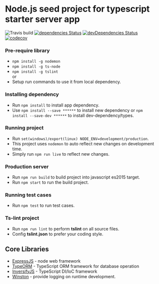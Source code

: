 # Node.js seed project for typescript starter server app


![Travis build](https://travis-ci.org/kunjan343/TypeNode.svg?branch=master)
[![dependencies Status](https://david-dm.org/kunjan343/TypeNode/status.svg)](https://david-dm.org/kunjan343/TypeNode)
[![devDependencies Status](https://david-dm.org/kunjan343/TypeNode/dev-status.svg)](https://david-dm.org/kunjan343/TypeNode?type=dev)
[![codecov](https://codecov.io/gh/kunjan343/TypeNode/branch/master/graph/badge.svg)](https://codecov.io/gh/kunjan343/TypeNode)


### Pre-require library
- `npm install -g nodemon`
- `npm install -g ts-node`
- `npm install -g tslint` <br>
or 
- Setup run commands to use it from local dependency.

### Installing dependency
- Run `npm install` to install app dependency.
- Use `npm install --save ******` to install new dependency or `npm install --save-dev ******` to install dev-dependency/types.

### Running project
- Run `set(windows)/export(linux) NODE_ENV=development/production`.
- This project uses `nodemon` to auto reflect new changes on development time.
- Simply run `npm run live` to reflect new changes.

### Production server
- Run `npm run build` to build project into javascript es2015 target.
- Run `npm start` to run the build project.

### Running test cases
- Run `npm test` to run test cases.

### Ts-lint project
- Run `npm run lint` to perform **tslint** on all source files.
- Config **tslint.json** to prefer your coding style.

## Core Libraries
- [ExpressJS](http://expressjs.com/) - node web framework
- [TypeORM](https://github.com/typeorm/typeorm) - TypeScript ORM framework for database operation
- [InversifyJS](https://github.com/inversify/InversifyJS) - TypeScript DI/IoC framework
- [Winston](https://github.com/winstonjs/winston) - provide logging on runtime development.

